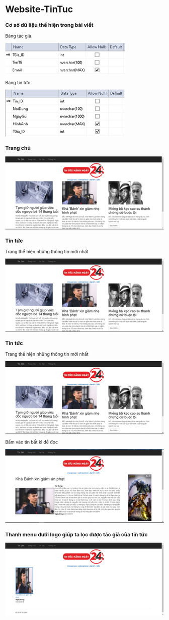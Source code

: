 # Website-TinTuc
<h3>Cơ sở dữ liệu thể hiện trong bài viết</h3>
<p>Bảng tác giả</p></ br>
<img src="Screenshots/bangtacgia.PNG"/>
<p>Bảng tin tức</p></ br>
<img src="Screenshots/bangtintuc.PNG"/>

<h3> Trang chủ</h3>
<img src="Screenshots/trangchu.png"/>
<h3> Tin tức</h3>
<p>Trang thể hiện những thông tin mới nhất</p>
<img src="Screenshots/trangchu.png"/>
<h3> Tin tức</h3>
<p>Trang thể hiện những thông tin mới nhất</p>
<img src="Screenshots/trangchu.png"/>
<p>Bấm vào tin bất kì để đọc</p>
<img src="Screenshots/chitiet.png"/>
<h3> Thanh menu dưới logo giúp ta lọc được tác giả của tin tức</h3>
<img src="Screenshots/vnexpress.png"/>
